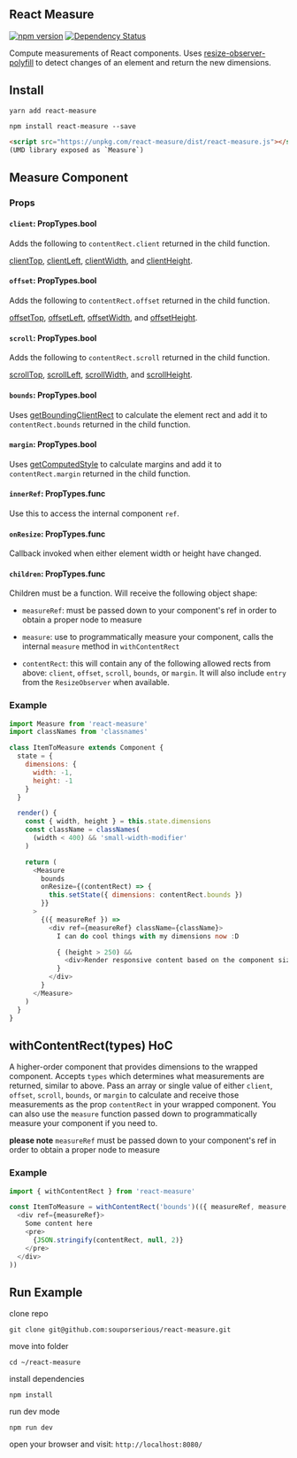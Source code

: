 ## React Measure

[![npm version](https://badge.fury.io/js/react-measure.svg)](https://badge.fury.io/js/react-measure)
[![Dependency Status](https://david-dm.org/souporserious/react-measure.svg)](https://david-dm.org/souporserious/react-measure)

Compute measurements of React components. Uses [resize-observer-polyfill](https://github.com/que-etc/resize-observer-polyfill) to detect changes of an element and return the new dimensions.

## Install

`yarn add react-measure`

`npm install react-measure --save`

```html
<script src="https://unpkg.com/react-measure/dist/react-measure.js"></script>
(UMD library exposed as `Measure`)
```

## Measure Component

### Props

#### `client`: PropTypes.bool

Adds the following to `contentRect.client` returned in the child function.

[clientTop](https://developer.mozilla.org/en-US/docs/Web/API/Element/clientTop), [clientLeft](https://developer.mozilla.org/en-US/docs/Web/API/Element/clientLeft), [clientWidth](https://developer.mozilla.org/en-US/docs/Web/API/Element/clientWidth), and [clientHeight](https://developer.mozilla.org/en-US/docs/Web/API/Element/clientHeight).

#### `offset`: PropTypes.bool

Adds the following to `contentRect.offset` returned in the child function.

[offsetTop](https://developer.mozilla.org/en-US/docs/Web/API/HTMLElement/offsetTop), [offsetLeft](https://developer.mozilla.org/en-US/docs/Web/API/Element/offsetLeft), [offsetWidth](https://developer.mozilla.org/en-US/docs/Web/API/Element/offsetWidth), and [offsetHeight](https://developer.mozilla.org/en-US/docs/Web/API/Element/offsetHeight).

#### `scroll`: PropTypes.bool

Adds the following to `contentRect.scroll` returned in the child function.

[scrollTop](https://developer.mozilla.org/en-US/docs/Web/API/Element/scrollTop), [scrollLeft](https://developer.mozilla.org/en-US/docs/Web/API/Element/scrollLeft), [scrollWidth](https://developer.mozilla.org/en-US/docs/Web/API/Element/scrollWidth), and [scrollHeight](https://developer.mozilla.org/en-US/docs/Web/API/Element/scrollHeight).

#### `bounds`: PropTypes.bool

Uses [getBoundingClientRect](https://developer.mozilla.org/en-US/docs/Web/API/Element/getBoundingClientRect) to calculate the element rect and add it to `contentRect.bounds` returned in the child function.

#### `margin`: PropTypes.bool

Uses [getComputedStyle](https://developer.mozilla.org/en-US/docs/Web/API/Window/getComputedStyle) to calculate margins and add it to `contentRect.margin` returned in the child function.

#### `innerRef`: PropTypes.func

Use this to access the internal component `ref`.

#### `onResize`: PropTypes.func

Callback invoked when either element width or height have changed.

#### `children`: PropTypes.func

Children must be a function. Will receive the following object shape:

- `measureRef`: must be passed down to your component's ref in order to obtain a proper node to measure

- `measure`: use to programmatically measure your component, calls the internal `measure` method in `withContentRect`

- `contentRect`: this will contain any of the following allowed rects from above: `client`, `offset`, `scroll`, `bounds`, or `margin`. It will also include `entry` from the `ResizeObserver` when available.

### Example

```javascript
import Measure from 'react-measure'
import classNames from 'classnames'

class ItemToMeasure extends Component {
  state = {
    dimensions: {
      width: -1,
      height: -1
    }
  }

  render() {
    const { width, height } = this.state.dimensions
    const className = classNames(
      (width < 400) && 'small-width-modifier'
    )

    return (
      <Measure
        bounds
        onResize={(contentRect) => {
          this.setState({ dimensions: contentRect.bounds })
        }}
      >
        {({ measureRef }) =>
          <div ref={measureRef} className={className}>
            I can do cool things with my dimensions now :D

            { (height > 250) &&
              <div>Render responsive content based on the component size!</div>
            }
          </div>
        }
      </Measure>
    )
  }
}
```

## withContentRect(types) HoC

A higher-order component that provides dimensions to the wrapped component. Accepts `types` which determines what measurements are returned, similar to above. Pass an array or single value of either `client`, `offset`, `scroll`, `bounds`, or `margin` to calculate and receive those measurements as the prop `contentRect` in your wrapped component. You can also use the `measure` function passed down to programmatically measure your component if you need to.

**please note**
`measureRef` must be passed down to your component's ref in order to obtain a proper node to measure

### Example

```javascript
import { withContentRect } from 'react-measure'

const ItemToMeasure = withContentRect('bounds')(({ measureRef, measure, contentRect }) => (
  <div ref={measureRef}>
    Some content here
    <pre>
      {JSON.stringify(contentRect, null, 2)}
    </pre>
  </div>
))
```

## Run Example

clone repo

`git clone git@github.com:souporserious/react-measure.git`

move into folder

`cd ~/react-measure`

install dependencies

`npm install`

run dev mode

`npm run dev`

open your browser and visit: `http://localhost:8080/`
